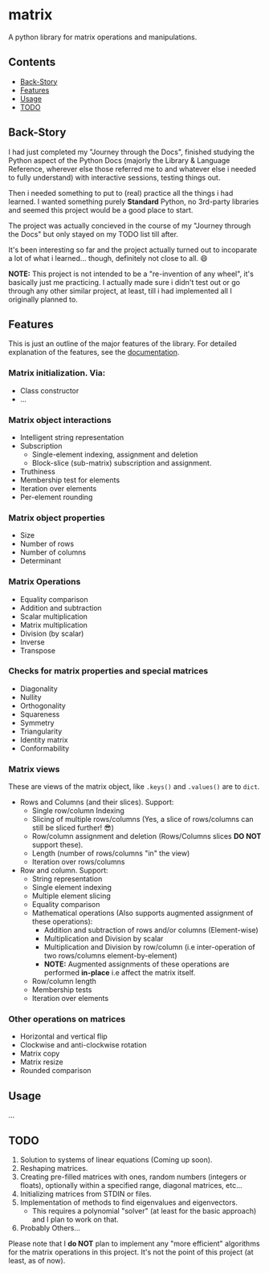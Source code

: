 # matrix

A python library for matrix operations and manipulations.

## Contents

* [Back-Story](#back-story)
* [Features](#features)
* [Usage](#usage)
* [TODO](#todo)

## Back-Story

I had just completed my "Journey through the Docs", finished studying the Python aspect of the Python Docs (majorly the Library & Language Reference, wherever else those referred me to and whatever else i needed to fully understand) with interactive sessions, testing things out.

Then i needed something to put to (real) practice all the things i had learned.
I wanted something purely **Standard** Python, no 3rd-party libraries and seemed this project would be a good place to start.

The project was actually concieved in the course of my "Journey through the Docs" but only stayed on my TODO list till after.

It's been interesting so far and the project actually turned out to incoparate a lot of what i learned... though, definitely not close to all. :smile:

**NOTE:** This project is not intended to be a "re-invention of any wheel", it's basically just me practicing.
I actually made sure i didn't test out or go through any other similar project, at least, till i had implemented all I originally planned to.

## Features

This is just an outline of the major features of the library. For detailed explanation of the features, see the [documentation](docs/index.md).

### Matrix initialization. Via:
* Class constructor
* ...

### Matrix object interactions
* Intelligent string representation
* Subscription
  * Single-element indexing, assignment and deletion
  * Block-slice (sub-matrix) subscription and assignment.
* Truthiness
* Membership test for elements
* Iteration over elements
* Per-element rounding

### Matrix object properties
* Size
* Number of rows
* Number of columns
* Determinant

### Matrix Operations
* Equality comparison
* Addition and subtraction
* Scalar multiplication
* Matrix multiplication
* Division (by scalar)
* Inverse
* Transpose

### Checks for matrix properties and special matrices
* Diagonality
* Nullity
* Orthogonality
* Squareness
* Symmetry
* Triangularity
* Identity matrix
* Conformability

### Matrix views
These are views of the matrix object, like `.keys()` and `.values()` are to `dict`.

* Rows and Columns (and their slices). Support:
  * Single row/column Indexing
  * Slicing of multiple rows/columns (Yes, a slice of rows/columns can still be sliced further! :sunglasses:)
  * Row/column assignment and deletion (Rows/Columns slices **DO NOT** support these).
  * Length (number of rows/columns "in" the view)
  * Iteration over rows/columns
* Row and column. Support:
  * String representation
  * Single element indexing
  * Multiple element slicing
  * Equality comparison
  * Mathematical operations (Also supports augmented assignment of these operations):
    * Addition and subtraction of rows and/or columns (Element-wise)
    * Multiplication and Division by scalar
    * Multiplication and Division by row/column (i.e inter-operation of two rows/columns element-by-element)
    * **NOTE:** Augmented assignments of these operations are performed **in-place** i.e affect the matrix itself.
  * Row/column length
  * Membership tests
  * Iteration over elements

### Other operations on matrices
* Horizontal and vertical flip
* Clockwise and anti-clockwise rotation
* Matrix copy
* Matrix resize
* Rounded comparison

## Usage

...

## TODO

1. Solution to systems of linear equations (Coming up soon).
2. Reshaping matrices.
3. Creating pre-filled matrices with ones, random numbers (integers or floats), optionally within a specified range, diagonal matrices, etc...
4. Initializing matrices from STDIN or files.
5. Implementation of methods to find eigenvalues and eigenvectors.
   * This requires a polynomial "solver" (at least for the basic approach) and I plan to work on that.
6. Probably Others...

Please note that I **do NOT** plan to implement any "more efficient" algorithms for the matrix operations in this project. It's not the point of this project (at least, as of now).
